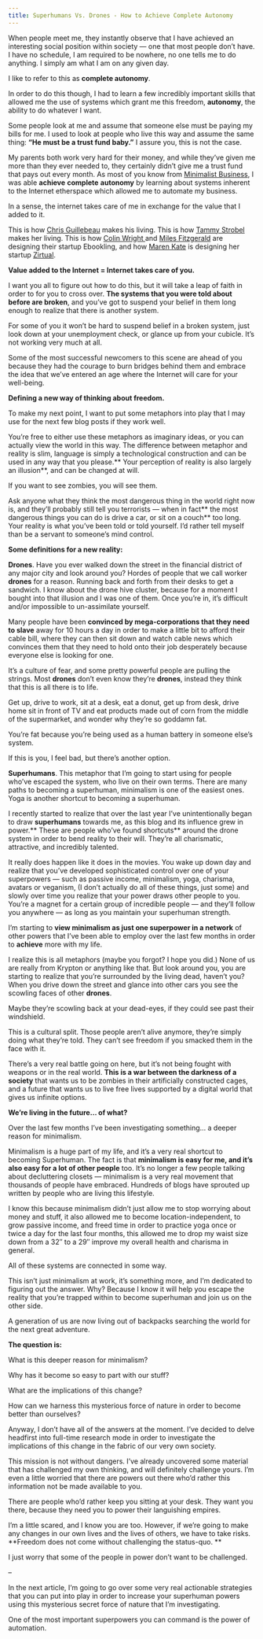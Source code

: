 ```yaml
---
title: Superhumans Vs. Drones - How to Achieve Complete Autonomy
---
```


When people meet me, they instantly observe that I have achieved an
interesting social position within society — one that most people don’t have.
I have no schedule, I am required to be nowhere, no one tells me to do
anything. I simply am what I am on any given day.

I like to refer to this as ****complete** **autonomy****.

In order to do this though, I had to learn a few incredibly important skills
that allowed me the use of systems which grant me this freedom, **autonomy**,
the ability to do whatever I want.

Some people look at me and assume that someone else must be paying my bills
for me. I used to look at people who live this way and assume the same thing:
**“He must be a trust fund baby.”** I assure you, this is not the case.

My parents both work very hard for their money, and while they’ve given me
more than they ever needed to, they certainly didn’t give me a trust fund that
pays out every month. As most of you know from [Minimalist
Business](http://www.minimalistbusiness.com/), I was able **achieve**
**complete** **autonomy** by learning about systems inherent to the Internet
etherspace which allowed me to automate my business.

In a sense, the internet takes care of me in exchange for the value that I
added to it.

This is how [Chris Guillebeau](http://www.chrisguillebeau.com/) makes his
living. This is how [Tammy Strobel](http://www.rowdykittens.com/) makes her
living. This is how [Colin Wright ](http://www.exilelifestyle.com/)and [Miles
Fitzgerald](http://twitter.com/milesfitzgerald) are designing their startup
Ebookling, and how [Maren
Kate](http://www.escapingthe9to5.com/) is designing her startup
[Zirtual](http://www.zirtual.com/).

**Value added to the Internet = Internet takes care of you.**

I want you all to figure out how to do this, but it will take a leap of faith
in order to for you to cross over. **The systems that you were told about
before are broken**, and you’ve got to suspend your belief in them long enough
to realize that there is another system.

For some of you it won’t be hard to suspend belief in a broken system, just
look down at your unemployment check, or glance up from your cubicle. It’s not
working very much at all.

Some of the most successful newcomers to this scene are ahead of you because
they had the courage to burn bridges behind them and embrace the idea that
we’ve entered an age where the Internet will care for your well-being.

**Defining a new way of thinking about freedom.**

To make my next point, I want to put some metaphors into play that I may use
for the next few blog posts if they work well.

You’re free to either use these metaphors as imaginary ideas, or you can
actually view the world in this way. The difference between metaphor and
reality is slim, language is simply a technological construction and can be
used in any way that you please.** Your perception of reality is also largely
an illusion**, and can be changed at will.

If you want to see zombies, you will see them.

Ask anyone what they think the most dangerous thing in the world right now is,
and they’ll probably still tell you terrorists — when in fact** the most
dangerous things you can do is drive a car, or sit on a couch** too long. Your
reality is what you’ve been told or told yourself. I’d rather tell myself than
be a servant to someone’s mind control.

**Some definitions for a new reality:**

****Drones****. Have you ever walked down the street in the financial district of any major city and look around you? Hordes of people that we call worker **drones** for a reason. Running back and forth from their desks to get a sandwich. I know about the drone hive cluster, because for a moment I bought into that illusion and I was one of them. Once you’re in, it’s difficult and/or impossible to un-assimilate yourself.

Many people have been **convinced by mega-corporations that they need to
slave** away for 10 hours a day in order to make a little bit to afford their
cable bill, where they can then sit down and watch cable news which convinces
them that they need to hold onto their job desperately because everyone else
is looking for one.

It’s a culture of fear, and some pretty powerful people are pulling the
strings. Most **drones** don’t even know they’re **drones**, instead they
think that this is all there is to life.

Get up, drive to work, sit at a desk, eat a donut, get up from desk, drive
home sit in front of TV and eat products made out of corn from the middle of
the supermarket, and wonder why they’re so goddamn fat.

You’re fat because you’re being used as a human battery in someone else’s
system.

If this is you, I feel bad, but there’s another option.

****Superhumans****. This metaphor that I’m going to start using for people who’ve escaped the system, who live on their own terms. There are many paths to becoming a superhuman, minimalism is one of the easiest ones. Yoga is another shortcut to becoming a superhuman.

I recently started to realize that over the last year I’ve unintentionally
began to draw **superhumans** towards me, as this blog and its influence grew
in power.** These are people who’ve found shortcuts** around the drone system
in order to bend reality to their will. They’re all charismatic, attractive,
and incredibly talented.

It really does happen like it does in the movies. You wake up down day and
realize that you’ve developed sophisticated control over one of your
superpowers — such as passive income, minimalism, yoga, charisma, avatars or
veganism, (I don’t actually do all of these things, just some) and slowly over
time you realize that your power draws other people to you. You’re a magnet
for a certain group of incredible people — and they’ll follow you anywhere —
as long as you maintain your superhuman strength.

I’m starting to **view minimalism as just one superpower in a network** of
other powers that I’ve been able to employ over the last few months in order
to **achieve** more with my life.

I realize this is all metaphors (maybe you forgot? I hope you did.) None of us
are really from Krypton or anything like that. But look around you, you are
starting to realize that you’re surrounded by the living dead, haven’t you?
When you drive down the street and glance into other cars you see the scowling
faces of other **drones**.

Maybe they’re scowling back at your dead-eyes, if they could see past their
windshield.

This is a cultural split. Those people aren’t alive anymore, they’re simply
doing what they’re told. They can’t see freedom if you smacked them in the
face with it.

There’s a very real battle going on here, but it’s not being fought with
weapons or in the real world. **This is a war between the darkness of a
society** that wants us to be zombies in their artificially constructed cages,
and a future that wants us to live free lives supported by a digital world
that gives us infinite options.

**We’re living in the future… of what?**

Over the last few months I’ve been investigating something… a deeper reason
for minimalism.

Minimalism is a huge part of my life, and it’s a very real shortcut to
becoming Superhuman. The fact is that **minimalism is easy for me, and it’s
also easy for a lot of other people** too. It’s no longer a few people talking
about decluttering closets — minimalism is a very real movement that thousands
of people have embraced. Hundreds of blogs have sprouted up written by people
who are living this lifestyle.

I know this because minimalism didn’t just allow me to stop worrying about
money and stuff, it also allowed me to become location-independent, to grow
passive income, and freed time in order to practice yoga once or twice a day
for the last four months, this allowed me to drop my waist size down from a
32″ to a 29″ improve my overall health and charisma in general.

All of these systems are connected in some way.

This isn’t just minimalism at work, it’s something more, and I’m dedicated to
figuring out the answer. Why? Because I know it will help you escape the
reality that you’re trapped within to become superhuman and join us on the
other side.

A generation of us are now living out of backpacks searching the world for the
next great adventure.

**The question is:**

What is this deeper reason for minimalism?

Why has it become so easy to part with our stuff?

What are the implications of this change?

How can we harness this mysterious force of nature in order to become better
than ourselves?

Anyway, I don’t have all of the answers at the moment. I’ve decided to delve
headfirst into full-time research mode in order to investigate the
implications of this change in the fabric of our very own society.

This mission is not without dangers. I’ve already uncovered some material that
has challenged my own thinking, and will definitely challenge yours. I’m even
a little worried that there are powers out there who’d rather this information
not be made available to you.

There are people who’d rather keep you sitting at your desk. They want you
there, because they need you to power their languishing empires.

I’m a little scared, and I know you are too. However, if we’re going to make
any changes in our own lives and the lives of others, we have to take risks.
**Freedom does not come without challenging the status-quo. **

I just worry that some of the people in power don’t want to be challenged.

–

In the next article, I’m going to go over some very real actionable strategies
that you can put into play in order to increase your superhuman powers using
this mysterious secret force of nature that I’m investigating.

One of the most important superpowers you can command is the power of
automation.
